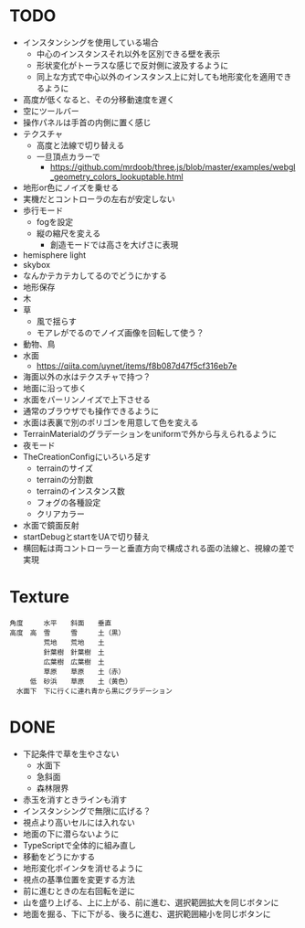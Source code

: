 # TODO

- インスタンシングを使用している場合
	- 中心のインスタンスそれ以外を区別できる壁を表示
	- 形状変化がトーラスな感じで反対側に波及するように
	- 同上な方式で中心以外のインスタンス上に対しても地形変化を適用できるように
- 高度が低くなると、その分移動速度を遅く
- 空にツールバー
- 操作パネルは手首の内側に置く感じ
- テクスチャ
	- 高度と法線で切り替える
	- 一旦頂点カラーで
		- https://github.com/mrdoob/three.js/blob/master/examples/webgl_geometry_colors_lookuptable.html
- 地形or色にノイズを乗せる
- 実機だとコントローラの左右が安定しない
- 歩行モード
	- fogを設定
	- 縦の縮尺を変える
		- 創造モードでは高さを大げさに表現
- hemisphere light
- skybox
- なんかテカテカしてるのでどうにかする
- 地形保存
- 木
- 草
	- 風で揺らす
	- モアレがでるのでノイズ画像を回転して使う？
- 動物、鳥
- 水面
	- https://qiita.com/uynet/items/f8b087d47f5cf316eb7e
- 海面以外の水はテクスチャで持つ？
- 地面に沿って歩く
- 水面をパーリンノイズで上下させる
- 通常のブラウザでも操作できるように
- 水面は表裏で別のポリゴンを用意して色を変える
- TerrainMaterialのグラデーションをuniformで外から与えられるように
- 夜モード
- TheCreationConfigにいろいろ足す
	- terrainのサイズ
	- terrainの分割数
	- terrainのインスタンス数
	- フォグの各種設定
	- クリアカラー
- 水面で鏡面反射
- startDebugとstartをUAで切り替え
- 横回転は両コントローラーと垂直方向で構成される面の法線と、視線の差で実現

# Texture

```
角度　　　水平　　斜面　　垂直
高度　高　雪　　　雪　　　土（黒）
　　　　　荒地　　荒地　　土
　　　　　針葉樹　針葉樹　土
　　　　　広葉樹　広葉樹　土
　　　　　草原　　草原　　土（赤）
　　　低　砂浜　　草原　　土（黄色）
　水面下　下に行くに連れ青から黒にグラデーション
```

# DONE

- 下記条件で草を生やさない
	- 水面下
	- 急斜面
	- 森林限界
- 赤玉を消すときラインも消す
- インスタンシングで無限に広げる？
- 視点より高いセルには入れない
- 地面の下に潜らないように
- TypeScriptで全体的に組み直し
- 移動をどうにかする
- 地形変化ポインタを消せるように
- 視点の基準位置を変更する方法
- 前に進むときの左右回転を逆に
- 山を盛り上げる、上に上がる、前に進む、選択範囲拡大を同じボタンに
- 地面を掘る、下に下がる、後ろに進む、選択範囲縮小を同じボタンに